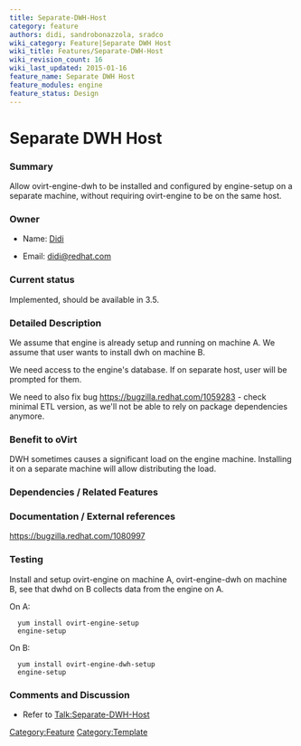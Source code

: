 ```yaml
---
title: Separate-DWH-Host
category: feature
authors: didi, sandrobonazzola, sradco
wiki_category: Feature|Separate DWH Host
wiki_title: Features/Separate-DWH-Host
wiki_revision_count: 16
wiki_last_updated: 2015-01-16
feature_name: Separate DWH Host
feature_modules: engine
feature_status: Design
---
```


# Separate DWH Host

### Summary

Allow ovirt-engine-dwh to be installed and configured by engine-setup on a separate machine, without requiring ovirt-engine to be on the same host.

### Owner

*   Name: [ Didi](User:Didi)

<!-- -->

*   Email: <didi@redhat.com>

### Current status

Implemented, should be available in 3.5.

### Detailed Description

We assume that engine is already setup and running on machine A. We assume that user wants to install dwh on machine B.

We need access to the engine's database. If on separate host, user will be prompted for them.

We need to also fix bug <https://bugzilla.redhat.com/1059283> - check minimal ETL version, as we'll not be able to rely on package dependencies anymore.

### Benefit to oVirt

DWH sometimes causes a significant load on the engine machine. Installing it on a separate machine will allow distributing the load.

### Dependencies / Related Features

### Documentation / External references

<https://bugzilla.redhat.com/1080997>

### Testing

Install and setup ovirt-engine on machine A, ovirt-engine-dwh on machine B, see that dwhd on B collects data from the engine on A.

On A:

      yum install ovirt-engine-setup
      engine-setup

On B:

      yum install ovirt-engine-dwh-setup
      engine-setup

### Comments and Discussion

*   Refer to <Talk:Separate-DWH-Host>

<Category:Feature> <Category:Template>
